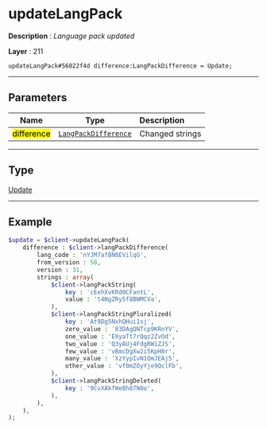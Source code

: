 # updateLangPack

**Description** : *Language pack updated*

**Layer** : 211

```tl
updateLangPack#56022f4d difference:LangPackDifference = Update;
```

---

## Parameters

| Name | Type | Description |
| :---: | :---: | :--- |
| <mark>difference</mark> | [`LangPackDifference`](type/LangPackDifference) | Changed strings |

---

## Type

[Update](type/Update)

---

## Example

```php
$update = $client->updateLangPack(
	difference : $client->langPackDifference(
		lang_code : 'nYJM7afBN0EVilqG',
		from_version : 58,
		version : 31,
		strings : array(
			$client->langPackString(
				key : 'cEehXvKRd0CFantL',
				value : 't4NgZRy5f8BWMCVa',
			),
			$client->langPackStringPluralized(
				key : 'At9Dg5NxhQHui1sj',
				zero_value : '83DAgQNTcp9KRnYV',
				one_value : 'EXyaTt7rQqz2ZvOd',
				two_value : 'Q3yAUj4FdgRW1ZJS',
				few_value : 'vBmcDgXw2i5KpH8r',
				many_value : 'XzYypIvN1QmJEAj5',
				other_value : 'vf0mZOyYje9QclFb',
			),
			$client->langPackStringDeleted(
				key : '9CvXAkfWeBh87N0o',
			),
		),
	),
);
```
